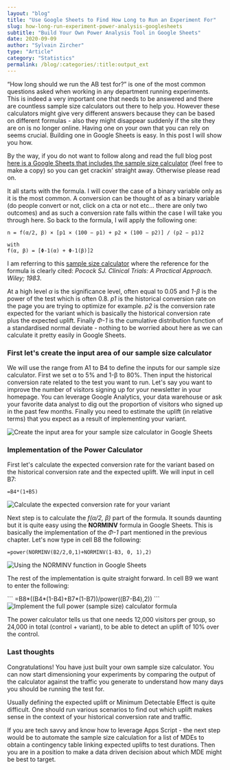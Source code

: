 ```yaml
---
layout: "blog"
title: "Use Google Sheets to Find How Long to Run an Experiment For"
slug: how-long-run-experiment-power-analysis-googlesheets
subtitle: "Build Your Own Power Analysis Tool in Google Sheets"
date: 2020-09-09
author: "Sylvain Zircher"
type: "Article"
category: "Statistics"
permalink: /blog/:categories/:title:output_ext
---
```


<p class="intro">“How long should we run the AB test for?” is one of the most common questions asked when working in any department running experiments. This is indeed a very important one that needs to be answered and there are countless sample size calculators out there to help you. However these calculators might give very different answers because they can be based on different formulas - also they might disappear suddenly if the site they are on is no longer online. Having one on your own that you can rely on seems crucial. Building one in Google Sheets is easy. In this post I will show you how.</p>

<p>By the way, if you do not want to follow along and read the full blog post <a href="https://docs.google.com/spreadsheets/d/1Afp_jE3v585zs0LXIOzsE8DTONQtZqwbaj4XOTcgvUY/edit#gid=0" target="_blank"> here is a Google Sheets that includes the sample size calculator</a> (feel free to make a copy) so you can get crackin' straight away. Otherwise please read on.</p>

<p>It all starts with the formula. I will cover the case of a binary variable only as it is the most common. A conversion can be thought of as a binary variable (do people convert or not, click on a cta or not etc… there are only two outcomes) and as such a conversion rate falls within the case I will take you through here. So back to the formula, I will apply the following one:</p>


```
n = f(α/2, β) × [p1 × (100 − p1) + p2 × (100 − p2)] / (p2 − p1)2

with
f(α, β) = [Φ-1(α) + Φ-1(β)]2
```

<p>I am referring to this <a href="https://www.sealedenvelope.com/power/binary-superiority/" target="_blank">sample size calculator</a> where the reference for the formula is clearly cited: <i>Pocock SJ. Clinical Trials: A Practical Approach. Wiley; 1983</i>.</p>

<p> At a high level <i>α</i> is the significance level, often equal to 0.05 and <i>1-β</i> is the power of the test which is often 0.8. <i>p1</i> is the historical conversion rate on the page you are trying to optimize for example. <i>p2</i> is the conversion rate expected for the variant which is basically the historical conversion rate plus the expected uplift. Finally <i>Φ-1</i> is the cumulative distribution function of a standardised normal deviate - nothing to be worried about here as we can calculate it pretty easily in Google Sheets.</p>

<h3>First let's create the input area of our sample size calculator</h3>
<p> We will use the range from A1 to B4 to define the inputs for our sample size calculator. First we set α to 5% and 1-β to 80%. Then input the historical conversion rate related to the test you want to run. Let's say you want to improve the number of visitors signing up for your newsletter in your homepage. You can leverage Google Analytics, your data warehouse or ask your favorite data analyst to dig out the proportion of visitors who signed up in the past few months. Finally you need to estimate the uplift (in relative terms) that you expect as a result of implementing your variant.</p>

<img src="{{'/assets/img/articles/Power-Analysis/setup.png' | relative_url }}" alt="Create the input area for your sample size calculator in Google Sheets">

<h3>Implementation of the Power Calculator</h3>
<p> First let's calculate the expected conversion rate for the variant based on the historical conversion rate and the expected uplift. We will input in cell B7:</p>

```
=B4*(1+B5)
```

<img src="{{'/assets/img/articles/Power-Analysis/calculation_step1.png' | relative_url }}" alt="Calculate the expected conversion rate for your variant">

<p>Next step is to calculate the <i>f(α/2, β)</i> part of the formula. It sounds daunting but it is quite easy using the <b>NORMINV</b> formula in Google Sheets. This is basically the implementation of the <i>Φ-1</i> part mentioned in the previous chapter. Let's now type in cell B8 the following:</p>

```
=power(NORMINV(B2/2,0,1)+NORMINV(1-B3, 0, 1),2)
```

<img src="{{'/assets/img/articles/Power-Analysis/calculation_step2.png' | relative_url }}" alt="Using the NORMINV function in Google Sheets">

<p>The rest of the implementation is quite straight forward. In cell B9 we want to enter the following:</p>
```
=B8*((B4*(1-B4)+B7*(1-B7))/power((B7-B4),2))
```

<img src="{{'/assets/img/articles/Power-Analysis/calculation_step3.png' | relative_url }}" alt="Implement the full power (sample size) calculator formula">

<p>The power calculator tells us that one needs 12,000 visitors per group, so 24,000 in total (control + variant), to be able to detect an uplift of 10% over the control.</p>

<h3>Last thoughts</h3>
<p>Congratulations! You have just built your own sample size calculator. You can now start dimensioning your experiments by comparing the output of the calculator against the traffic you generate to understand how many days you should be running the test for.</p>

<p>Usually defining the expected uplift or Minimum Detectable Effect is quite difficult. One should run various scenarios to find out which uplift makes sense in the context of your historical conversion rate and traffic.</p>

<p>If you are tech savvy and know how to leverage Apps Script - the next step would be to automate the sample size calculation for a list of MDEs to obtain a contingency table linking expected uplifts to test durations. Then you are in a position to make a data driven decision about which MDE might be best to target.</p>
